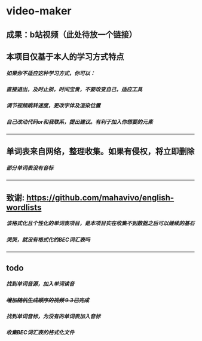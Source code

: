 # video-maker

## 成果：b站视频（此处待放一个链接）

## 本项目仅基于本人的学习方式特点
##### 如果你不适应这种学习方式，你可以：
##### 直接退出，及时止损，时间宝贵，不要改变自己，适应工具
##### 调节视频跳转速度，更改字体及渲染位置
##### 自己改动代码or和我联系，提出建议。有利于加入你想要的元素  
***

## 单词表来自网络，整理收集。如果有侵权，将立即删除
##### 部分单词表没有音标  

***
## 致谢: https://github.com/mahavivo/english-wordlists
##### 该格式化且个性化的单词表项目，是本项目实在收集不到数据之后可以继续的基石
##### 哭哭，就没有格式化的BEC词汇表吗  

***
## todo
##### 找到单词音源，加入单词读音
##### ~~增加随机生成顺序的视频 9.3已完成~~
##### 找到单词音标，为没有的单词表加入音标
##### 收集BEC词汇表的格式化文件